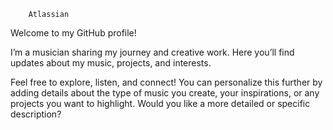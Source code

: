         Atlassian 
Welcome to my GitHub profile!


I’m a musician sharing my journey and creative work. Here you’ll find updates about my music, projects, and interests.


Feel free to explore, listen, and connect!
You can personalize this further by adding details about the type of music you create, your inspirations, or any projects you want to highlight. Would you like a more detailed or specific description?
<!---Here’s a blog post draft about your music that you can use for your site or README. Feel free to personalize it further!

---

## My Musical Journey: Sharing My Sound with the World

Hello everyone! I’m excited to share a bit about my musical journey and what inspires me to create.

### Where It All Began

Music has always been a huge part of my life. From a young age, I found myself drawn to melodies and rhythms, experimenting with different instruments and sounds. Over the years, I’ve explored various genres, letting each one shape my style and creativity.

### What Inspires Me

My inspiration comes from everyday life, emotions, and the world around me. Each track I create is a reflection of my experiences—sometimes bright and energetic, sometimes mellow and introspective. I love experimenting, blending traditional sounds with modern vibes to create something unique.

### My Creative Process

When I start a new song, I usually begin with a simple melody or beat that catches my ear. From there, I build layers, adding harmonies, instruments, and effects until the piece feels complete. Whether I’m working in a studio or just with my laptop and headphones, I always aim to capture a feeling that listeners can connect with.

### Looking Ahead

I’m excited to continue sharing my music with you all. There’s so much more to come—new tracks, collaborations, and maybe even some live performances. Stay tuned for updates, and thank you for being part of this journey!

If you’d like to listen to my music or collaborate, feel free to reach out. Your support means the world to me.

---

Let me know if you want the blog post to focus on a specific project, song, or musical theme!
atlassian2244/atlassian2244 is a ✨ special ✨ repository because its `README.md` (this file) appears on your GitHub profile.
You can click the Preview link to take a look at your changes.
--->
